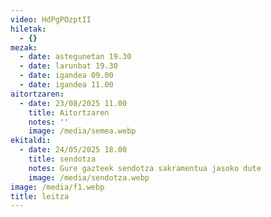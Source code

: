 ```yaml
---
video: HdPgPOzptII
hiletak:
  - {}
mezak:
  - date: astegunetan 19.30
  - date: larunbat 19.30
  - date: igandea 09.00
  - date: igandea 11.00
aitortzaren:
  - date: 23/08/2025 11.00
    title: Aitortzaren
    notes: ''
    image: /media/semea.webp
ekitaldi:
  - date: 24/05/2025 18.00
    title: sendotza
    notes: Gure gazteek sendotza sakramentua jasoko dute
    image: /media/sendotza.webp
image: /media/f1.webp
title: leitza
---
```

